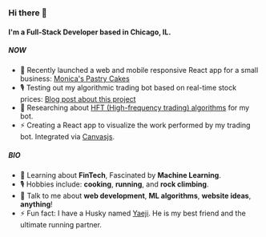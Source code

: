### Hi there 👋

#### I'm a Full-Stack Developer based in Chicago, IL.

##### NOW

- 💅 Recently launched a web and mobile responsive React app for a small business: [Monica's Pastry Cakes](https://www.monicaspastrycakes.com/)
- 🎙 Testing out my algorithmic trading bot based on real-time stock prices: [Blog post about this project](https://kunal-patil.ghost.io/algorithmic-trading-project/)
- 🔭 Researching about [HFT (High-frequency trading) algorithms](https://en.wikipedia.org/wiki/High-frequency_trading) for my bot.
- ⚡ Creating a React app to visualize the work performed by my trading bot. Integrated via [Canvasjs](https://canvasjs.com/).

##### BIO

- 🌱 Learning about **FinTech**, Fascinated by **Machine Learning**.
- 🎙 Hobbies include: **cooking**, **running**, and **rock climbing**.
- 💬 Talk to me about **web development**, **ML algorithms**, **website ideas**, **anything**!
- ⚡️ Fun fact: I have a Husky named [Yaeji](https://raw.githubusercontent.com/HakunaKp/HakunaKp/main/Yaeji.jpg). He is my best friend and the ultimate running partner.
